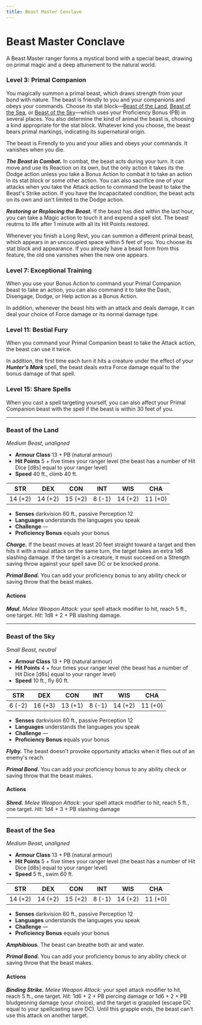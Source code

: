 ```yaml
---
title: Beast Master Conclave
---
```


# Beast Master Conclave

A Beast Master ranger forms a mystical bond with a special beast, drawing on primal magic and a deep attunement to the natural world.

### Level 3: Primal Companion

You magically summon a primal beast, which draws strength from your bond with nature. The beast is friendly to you and your companions and obeys your commands. Choose its stat block—[Beast of the Land], [Beast of the Sea], or [Beast of the Sky]—which uses your Proficiency Bonus (PB) in several places. You also determine the kind of animal the beast is, choosing a kind appropriate for the stat block. Whatever kind you choose, the beast bears primal markings, indicating its supernatural origin.

The beast is Firendly to you and your allies and obeys your commands. It vanishes when you die.

***The Beast in Combat.*** In combat, the beast acts during your turn. It can move and use its Reaction on its own, but the only action it takes its the Dodge action unless you take a Bonus Action to combat it to take an action in its stat block or some other action. You can also sacrifice one of your attacks when you take the Attack action to command the beast to take the Beast's Strike action. If you have the Incapacitated condition, the beast acts on its own and isn't limited to the Dodge action.

***Restoring or Replacing the Beast.*** If the beast has died within the last hour, you can take a Magic action to touch it and expend a spell slot. The beast reutrns to life after 1 minute with all its Hit Points restored.

Whenever you finish a Long Rest, you can summon a different primal beast, which appears in an unccoupied space within 5 feet of you. You choose its stat block and appearance. If you already have a beast form from this feature, the old one vanishes when the new one appears.

[Beast of the Land]: #beast-of-the-land
[Beast of the Sea]: #beast-of-the-sea
[Beast of the Sky]: #beast-of-the-sky

### Level 7: Exceptional Training

When you use your Bonus Action to command your Primal Companion beast to take an action, you can also command it to take the Dash, Disengage, Dodge, or Help action as a Bonus Action.

In addition, whenever the beast hits with an attack and deals damage, it can deal your choice of Force damage or its normal damage type.

### Level 11: Bestial Fury

When you command your Primal Companion beast to take the Attack action, the beast can use it twice.

In addition, the first time each turn it hits a creature under the effect of your ***Hunter's Mark*** spell, the beast deals extra Force damage equal to the bonus damage of that spell.

### Level 15: Share Spells

When you cast a spell targeting yourself, you can also affect your Primal Companion beast with the spell if the beast is within 30 feet of you.

---

### Beast of the Land
*Medium Beast, unaligned*

- **Armour Class** 13 + PB (natural armour)
- **Hit Points** 5 + five times your ranger level (the beast has a number of Hit Dice [d8s] equal to your ranger level)
- **Speed** 40 ft., climb 40 ft.

|STR|DEX|CON|INT|WIS|CHA|
|:---:|:---:|:---:|:---:|:---:|:---:|
|14 (+2)|14 (+2)|15 (+2)|8 (-1)|14 (+2)|11 (+0)|

- **Senses** darkvision 60 ft., passive Perception 12
- **Languages** understands the languages you speak
- **Challenge** —
- **Proficiency Bonus** equals your bonus

***Charge.*** If the beast moves at least 20 feet straight toward a target and then hits it with a maul attack on the same turn, the target takes an extra 1d6 slashing damage. If the target is a creature, it must succeed on a Strength saving throw against your spell save DC or be knocked prone.  

***Primal Bond.*** You can add your proficiency bonus to any ability check or saving throw that the beast makes.  

#### Actions
***Maul.*** *Melee Weapon Attack:* your spell attack modifier to hit, reach 5 ft., one target. *Hit:* 1d8 + 2 + PB slashing damage.

---

### Beast of the Sky
*Small Beast, neutral*

- **Armour Class** 13 + PB (natural armour)
- **Hit Points** 4 + four times your ranger level (the beast has a number of Hit Dice [d6s] equal to your ranger level)
- **Speed** 10 ft., fly 60 ft.

|STR|DEX|CON|INT|WIS|CHA|
|:---:|:---:|:---:|:---:|:---:|:---:|
|6 (-2)|16 (+3)|13 (+1)|8 (-1)|14 (+2)|11 (+0)|

- **Senses** darkvision 60 ft., passive Perception 12
- **Languages** understands the languages you speak
- **Challenge** —
- **Proficiency Bonus** equals your bonus

***Flyby.*** The beast doesn't provoke opportunity attacks when it flies out of an enemy's reach.  

***Primal Bond.*** You can add your proficiency bonus to any ability check or saving throw that the beast makes.  

#### Actions
***Shred.*** *Melee Weapon Attack:* your spell attack modifier to hit, reach 5 ft., one target. *Hit:* 1d4 + 3 + PB slashing damage

---

### Beast of the Sea
*Medium Beast, unaligned*

- **Armour Class** 13 + PB (natural armour)
- **Hit Points** 5 + five times your ranger level (the beast has a number of Hit Dice [d8s] equal to your ranger level)
- **Speed** 5 ft., swim 60 ft.

|STR|DEX|CON|INT|WIS|CHA|
|:---:|:---:|:---:|:---:|:---:|:---:|
|14 (+2)|14 (+2)|15 (+2)|8 (-1)|14 (+2)|11 (+0)|

- **Senses** darkvision 60 ft., passive Perception 12
- **Languages** understands the languages you speak
- **Challenge** —
- **Proficiency Bonus** equals your bonus

***Amphibious.*** The beast can breathe both air and water.  

***Primal Bond.*** You can add your proficiency bonus to any ability check or saving throw that the beast makes.  

#### Actions

***Binding Strike.*** *Melee Weapon Attack:* your spell attack modifier to hit, reach 5 ft., one target. *Hit:* 1d6 + 2 + PB piercing damage or 1d6 + 2 + PB bludgeoning damage (your choice), and the target is grappled (escape DC equal to your spellcasting save DC). Until this grapple ends, the beast can't use this attack on another target.

